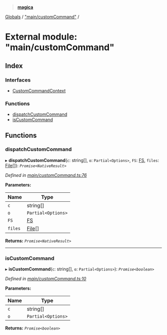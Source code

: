 > **[magica](../README.md)**

[Globals](../README.md) / ["main/customCommand"](_main_customcommand_.md) /

# External module: "main/customCommand"

## Index

### Interfaces

* [CustomCommandContext](../interfaces/_main_customcommand_.customcommandcontext.md)

### Functions

* [dispatchCustomCommand](_main_customcommand_.md#dispatchcustomcommand)
* [isCustomCommand](_main_customcommand_.md#iscustomcommand)

## Functions

###  dispatchCustomCommand

▸ **dispatchCustomCommand**(`c`: string[], `o`: `Partial<Options>`, `FS`: [FS](../interfaces/_file_emscriptenfs_.fs.md), `files`: [File](../classes/_file_file_.file.md)[]): *`Promise<NativeResult>`*

*Defined in [main/customCommand.ts:76](https://github.com/cancerberoSgx/magica/blob/5e806b9/src/main/customCommand.ts#L76)*

**Parameters:**

Name | Type |
------ | ------ |
`c` | string[] |
`o` | `Partial<Options>` |
`FS` | [FS](../interfaces/_file_emscriptenfs_.fs.md) |
`files` | [File](../classes/_file_file_.file.md)[] |

**Returns:** *`Promise<NativeResult>`*

___

###  isCustomCommand

▸ **isCustomCommand**(`c`: string[], `o`: `Partial<Options>`): *`Promise<boolean>`*

*Defined in [main/customCommand.ts:10](https://github.com/cancerberoSgx/magica/blob/5e806b9/src/main/customCommand.ts#L10)*

**Parameters:**

Name | Type |
------ | ------ |
`c` | string[] |
`o` | `Partial<Options>` |

**Returns:** *`Promise<boolean>`*